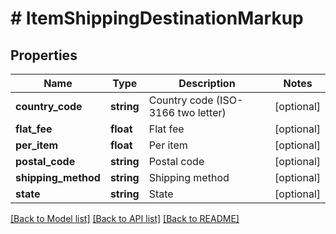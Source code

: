 # # ItemShippingDestinationMarkup

## Properties

Name | Type | Description | Notes
------------ | ------------- | ------------- | -------------
**country_code** | **string** | Country code (ISO-3166 two letter) | [optional]
**flat_fee** | **float** | Flat fee | [optional]
**per_item** | **float** | Per item | [optional]
**postal_code** | **string** | Postal code | [optional]
**shipping_method** | **string** | Shipping method | [optional]
**state** | **string** | State | [optional]

[[Back to Model list]](../../README.md#models) [[Back to API list]](../../README.md#endpoints) [[Back to README]](../../README.md)
